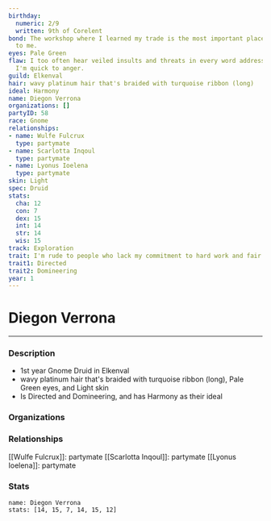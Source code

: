 ```yaml
---
birthday:
  numeric: 2/9
  written: 9th of Corelent
bond: The workshop where I learned my trade is the most important place in the world
  to me.
eyes: Pale Green
flaw: I too often hear veiled insults and threats in every word addressed to me, and
  I'm quick to anger.
guild: Elkenval
hair: wavy platinum hair that's braided with turquoise ribbon (long)
ideal: Harmony
name: Diegon Verrona
organizations: []
partyID: 58
race: Gnome
relationships:
- name: Wulfe Fulcrux
  type: partymate
- name: Scarlotta Inqoul
  type: partymate
- name: Lyonus Ioelena
  type: partymate
skin: Light
spec: Druid
stats:
  cha: 12
  con: 7
  dex: 15
  int: 14
  str: 14
  wis: 15
track: Exploration
trait: I'm rude to people who lack my commitment to hard work and fair play.
trait1: Directed
trait2: Domineering
year: 1
---
```

# Diegon Verrona
---
### Description
- 1st year Gnome Druid in Elkenval
- wavy platinum hair that's braided with turquoise ribbon (long), Pale Green eyes, and Light skin
- Is Directed and Domineering, and has Harmony as their ideal

### Organizations
### Relationships
[[Wulfe Fulcrux]]: partymate
[[Scarlotta Inqoul]]: partymate
[[Lyonus Ioelena]]: partymate
### Stats
```statblock
name: Diegon Verrona
stats: [14, 15, 7, 14, 15, 12]
```